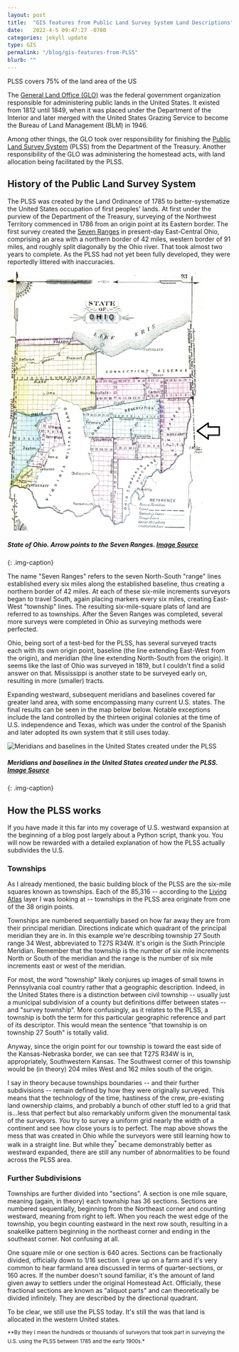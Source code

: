 ```yaml
---
layout: post
title:  "GIS features from Public Land Survey System Land Descriptions"
date:   2022-4-5 09:47:27 -0700
categories: jekyll update
type: GIS
permalink: "/blog/gis-features-from-PLSS"
blurb: ""
---
```


PLSS covers 75% of the land area of the US

The [General Land Office (GLO)](https://en.wikipedia.org/wiki/General_Land_Office) was the federal government organization responsible for administering public lands in the United States. It existed from 1812 until 1849, when it was placed under the Department of the Interior and later merged with the United States Grazing Service to become the Bureau of Land Management (BLM) in 1946.

Among other things, the GLO took over responsibility for finishing the [Public Land Survey System](https://en.wikipedia.org/wiki/Public_Land_Survey_System) (PLSS) from the Department of the Treasury. Another responsibility of the GLO was administering the homestead acts, with land allocation being facilitated by the PLSS.

## History of the Public Land Survey System
The PLSS was created by the Land Ordinance of 1785 to better-systematize the United States occupation of first peoples' lands. At first under the purview of the Department of the Treasury, surveying of the Northwest Territory commenced in 1786 from an origin point at its Eastern border. The first survey created the [Seven Ranges](https://en.wikipedia.org/wiki/Seven_Ranges) in present-day East-Central Ohio, comprising an area with a northern border of 42 miles, western border of 91 miles, and roughly split diagonally by the Ohio river. That took almost two years to complete. As the PLSS had not yet been fully developed, they were reportedly littered with inaccuracies.

![State of Ohio. Arrow points to the Seven Ranges.](/assets/img/Seven_in_Ohio.png)
##### State of Ohio. Arrow points to the Seven Ranges. [Image Source](https://books.google.com/books?id=r-jSAAAAMAAJ&pg=RA1-PA93&source=gbs_selected_pages&cad=2#v=onepage&q&f=false)
{: .img-caption}

The name "Seven Ranges" refers to the seven North-South "range" lines established every six miles along the established baseline, thus creating a northern border of 42 miles. At each of these six-mile increments surveyors began to travel South, again placing markers every six miles, creating East-West "township" lines. The resulting six-mile-square plats of land are referred to as townships. After the Seven Ranges was completed, several more surveys were completed in Ohio as surveying methods were perfected. 

Ohio, being sort of a test-bed for the PLSS, has several surveyed tracts each with its own origin point, baseline (the line extending East-West from the origin), and meridian (the line extending North-South from the origin). It seems like the last of Ohio was surveyed in 1819, but I couldn't find a solid answer on that. Mississippi is another state to be surveyed early on, resulting in more (smaller) tracts.

Expanding westward, subsequent meridians and baselines covered far greater land area, with some encompassing many current U.S. states. The final results can be seen in the map below below. Notable exceptions include the land controlled by the thirteen original colonies at the time of U.S. independence and Texas, which was under the control of the Spanish and later adopted its own system that it still uses today.

![Meridians and baselines in the United States created under the PLSS](/assets/img/Meridians-baselines.png)
##### Meridians and baselines in the United States created under the PLSS. [Image Source](https://www.researchgate.net/figure/The-Rectangular-Survey-System-in-the-United-States_fig2_238093708)
{: .img-caption}

## How the PLSS works
If you have made it this far into my coverage of U.S. westward expansion at the beginning of a blog post largely about a Python script, thank you. You will now be rewarded with a detailed explanation of how the PLSS actually subdivides the U.S. 

### Townships

As I already mentioned, the basic building block of the PLSS are the six-mile squares known as townships. Each of the 85,316 -- according to the [Living Atlas](https://fedmaps.maps.arcgis.com/home/item.html?id=90289fe691db470195f6511454ede315) layer I was looking at -- townships in the PLSS area originate from one of the 38 origin points.

Townships are numbered sequentially based on how far away they are from their principal meridian. Directions indicate which quadrant of the principal meridian they are in. In this example we're describing township 27 South range 34 West, abbreviated to T27S R34W. It's origin is the Sixth Principle Meridian. Remember that the township is the number of six mile increments North or South of the meridian and the range is the number of six mile increments east or west of the meridian. 

<!-- TODO Insert image showing the township numbering change-->

For most, the word "township" likely conjures up images of small towns in Pennsylvania coal country rather that a geographic description. Indeed, in the United States there is a distinction between civil township -- usually just a municipal subdivision of a county but definitions differ between states -- and "survey township". More confusingly, as it relates to the PLSS, a township is both the term for this particular geographic reference and part of its descriptor. This would mean the sentence "that township is on township 27 South" is totally valid. 

Anyway, since the origin point for our township is toward the east side of the Kansas-Nebraska border, we can see that T27S R34W is in, appropriately, Southwestern Kansas. The Southwest corner of this township would be (in theory) 204 miles West and 162 miles south of the origin.

<!-- TODO insert image here -->

I say in theory because townships boundaries -- and their further subdivisions -- remain defined by how they were originally surveyed. This means that the technology of the time, hastiness of the crew, pre-existing land ownership claims, and probably a bunch of other stuff led to a grid that is...less that perfect but also remarkably uniform given the monumental task of the surveyors. *You* try to survey a uniform grid nearly the width of a continent and see how close yours is to perfect. The map above shows the mess that was created in Ohio while the surveyors were still learning how to walk in a straight line. But while they<sup>*</sup> became demonstrably better as westward expanded, there are still any number of abnormalities to be found across the PLSS area.

### Further Subdivisions
Townships are further divided into "sections". A section is one mile square, meaning (again, in theory) each township has 36 sections. Sections are numbered sequentially, beginning from the Northeast corner and counting westward, meaning from right to left. When you reach the west edge of the township, you begin counting eastward in the next row south, resulting in a snakelike pattern beginning in the northeast corner and ending in the southeast corner. Not confusing at all.

<!-- Insets image on counting section numbers -->

One square mile or one section is 640 acres. Sections can be fractionally divided, officially down to 1/16 section. I grew up on a farm and it's very common to hear farmland area discussed in terms of quarter-sections, or 160 acres. If the number doesn't sound familiar, it's the amount of land given away to settlers under the original Homestead Act. Officially, these fractional sections are known as "aliquot parts" and can theoretically be divided infinitely. They are described by the directional quadrant.




To be clear, we still use the PLSS today. It's still the was that land is allocated in the western United states.

<sup>**By they I mean the hundreds or thousands of surveyors that took part in surveying the U.S. using the PLSS between 1785 and the early 1900s.*</sup>
